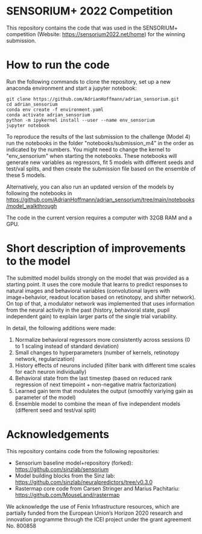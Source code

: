 # SENSORIUM+ 2022 Competition

This repository contains the code that was used in the SENSORIUM+ competition (Website: https://sensorium2022.net/home) for the winning submission.



# How to run the code

Run the following commands to clone the repository, set up a new anaconda environment and start a jupyter notebook:
```
git clone https://github.com/AdrianHoffmann/adrian_sensorium.git
cd adrian_sensorium
conda env create -f environment.yaml
conda activate adrian_sensorium
python -m ipykernel install --user --name env_sensorium
jupyter notebook
```

To reproduce the results of the last submission to the challenge (Model 4) run the notebooks in the folder "notebooks/submission_m4" in the order as indicated by the numbers. You might need to change the kernel to "env_sensorium" when starting the notebooks.
These notebooks will generate new variables as regressors, fit 5 models with different seeds and test/val splits, and then create the submission file based on the ensemble of these 5 models.

Alternatively, you can also run an updated version of the models by following the notebooks in https://github.com/AdrianHoffmann/adrian_sensorium/tree/main/notebooks/model_walkthrough

The code in the current version requires a computer with 32GB RAM and a GPU.


# Short description of improvements to the model

The submitted model builds strongly on the model that was provided as a starting point. It uses the core module that learns to predict responses to natural images and behavioral variables (convolutional layers with image+behavior, readout location based on retinotopy, and shifter network). On top of that, a modulator network was implemented that uses information from the neural activity in the past (history, behavioral state, pupil independent gain) to explain larger parts of the single trial variability.

In detail, the following additions were made:
1. Normalize behavioral regressors more consistently across sessions (0 to 1 scaling instead of standard deviation)
2. Small changes to hyperparameters (number of kernels, retinotopy network, regularization)
3. History effects of neurons included (filter bank with different time scales for each neuron individually)
4. Behavioral state from the last timestep (based on reduced rank regression of next timepoint + non-negative matrix factorization)
5. Learned gain term that modulates the output (smoothly variying gain as parameter of the model)
6. Ensemble model to combine the mean of five independent models (different seed and test/val split)


# Acknowledgements

This repository contains code from the following repositories:
- Sensorium baseline model+repository (forked): https://github.com/sinzlab/sensorium
- Model building blocks from the Sinz lab: https://github.com/sinzlab/neuralpredictors/tree/v0.3.0
- Rastermap core code from Carsen Stringer and Marius Pachitariu: https://github.com/MouseLand/rastermap

We acknowledge the use of Fenix Infrastructure resources, which are partially funded from the European Union’s Horizon 2020 research and innovation programme through the ICEI project under the grant agreement No. 800858
